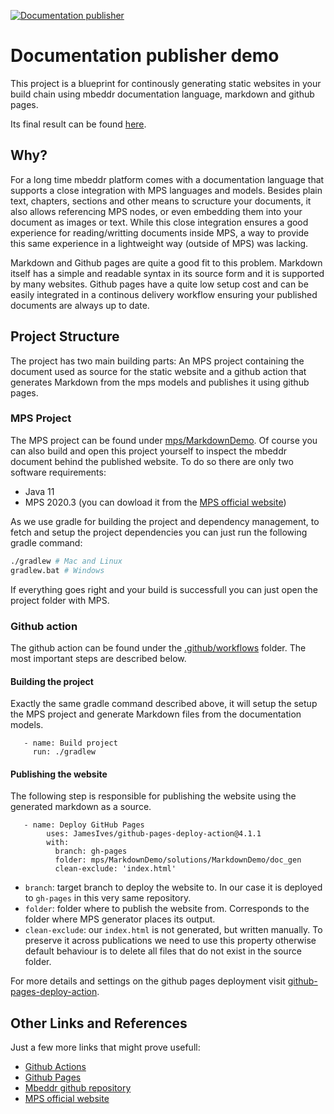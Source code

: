 [![Documentation publisher](https://github.com/joao-silveira/markdown-language-demo/actions/workflows/build-markdown-demo.yml/badge.svg)](https://github.com/joao-silveira/markdown-language-demo/actions/workflows/build-markdown-demo.yml)

# Documentation publisher demo

This project is a blueprint for continously generating static websites in your build chain using mbeddr documentation language, markdown and github pages.

Its final result can be found [here](https://joao-silveira.github.io/documentation-publisher-demo/).

## Why?

For a long time mbeddr platform comes with a documentation language that supports a close integration with MPS languages and models. Besides plain text, chapters, sections and other means to scructure your documents, it also allows referencing MPS nodes, or even embedding them into your document as images or text. While this close integration ensures a good experience for reading/writting documents inside MPS, a way to provide this same experience in a lightweight way (outside of MPS) was lacking. 

Markdown and Github pages are quite a good fit to this problem. Markdown itself has a simple and readable syntax in its source form and it is supported by many websites. Github pages have a quite low setup cost and can be easily integrated in a continous delivery workflow ensuring your published documents are always up to date.


## Project Structure

The project has two main building parts: An MPS project containing the document used as source for the static website and a github action that generates Markdown from the mps models and publishes it using github pages.

### MPS Project

The MPS project can be found under [mps/MarkdownDemo](mps/MarkdownDemo). Of course you can also build and open this project yourself to inspect the mbeddr document behind the published website. To do so there are only two software requirements:

* Java 11
* MPS 2020.3 (you can dowload it from the [MPS official website](https://www.jetbrains.com/mps/))

As we use gradle for building the project and dependency management, to fetch and setup the project dependencies you can just run the following gradle command:

```bash
./gradlew # Mac and Linux
gradlew.bat # Windows
```

If everything goes right and your build is successfull you can just open the project folder with MPS.

### Github action

The github action can be found under the [.github/workflows](.github/workflows) folder. The most important steps are described below.

#### Building the project

Exactly the same gradle command described above, it will setup the setup the MPS project and generate Markdown files from the documentation models.

```
   - name: Build project
     run: ./gradlew
```

#### Publishing the website

The following step is responsible for publishing the website using the generated markdown as a source.

```
   - name: Deploy GitHub Pages 
        uses: JamesIves/github-pages-deploy-action@4.1.1
        with:
          branch: gh-pages
          folder: mps/MarkdownDemo/solutions/MarkdownDemo/doc_gen
          clean-exclude: 'index.html'
```

* `branch`: target branch to deploy the website to. In our case it is deployed to `gh-pages` in this very same repository.
* `folder`: folder where to publish the website from. Corresponds to the folder where MPS generator places its output.
* `clean-exclude`: our `index.html` is not generated, but written manually. To preserve it across publications we need to use this property otherwise default behaviour is to delete all files that do not exist in the source folder.

For more details and settings on the github pages deployment visit [github-pages-deploy-action](https://github.com/JamesIves/github-pages-deploy-action).

## Other Links and References

Just a few more links that might prove usefull:

* [Github Actions](https://docs.github.com/en/actions)
* [Github Pages](https://docs.github.com/en/pages)
* [Mbeddr github repository](https://github.com/mbeddr/mbeddr.core)
* [MPS official website](https://www.jetbrains.com/mps/)

